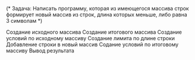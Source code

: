 (* Задача: Написать программу, которая из имеющегося массива строк формирует новый массив 
из строк, длина которых меньше, либо равна 3 символам
 *)

Создание исходного массива
Создание итогового массива
Создание условий по исходному массиву
Создание лимита по длине строки
Добавление строки в новый массив
Содание условий по итоговому массиву
Вывод результата


